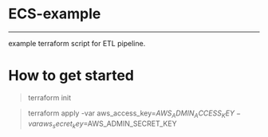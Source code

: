 
# ECS-example
---
example terraform script for ETL pipeline.

# How to get started

> terraform init 

> terraform apply -var aws_access_key=$AWS_ADMIN_ACCESS_KEY -var aws_secret_key=$AWS_ADMIN_SECRET_KEY

